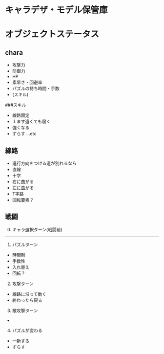 # キャラデザ・モデル保管庫

# オブジェクトステータス
## chara
- 攻撃力
- 防御力
- HP
- 素早さ・回避率
- パズルの持ち時間・手数
- (スキル)

###スキル
- 線路固定
- １ます遠くても届く
- 強くなる
- ずらす
...etc


## 線路
- 進行方向をつける道が別れるなら
- 直線
- 十字
- 右に曲がる
- 左に曲がる
- T字路
- 回転要素？


## 戦闘
0. キャラ選択ターン(戦闘前)
---
1. パズルターン
- 時間制
- 手数性
- 入れ替え
- 回転？
2. 攻撃ターン
- 線路に沿って動く
- 終わったら戻る
3. 敵攻撃ターン
-
4. パズルが変わる
- 一新する
- ずらす
